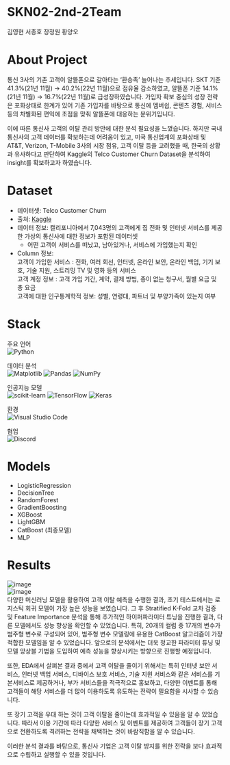 # SKN02-2nd-2Team
김영현 서종호 장정원 황양오

# About Project
통신 3사의 기존 고객이 알뜰폰으로 갈아타는 ‘환승족’ 늘어나는 추세입니다. SKT 기준 41.3%(21년 11월) → 40.2%(22년 11월)으로 점유율 감소하였고, 알뜰폰 기준 14.1%(21년 11월) → 16.7%(22년 11월)로 급성장하였습니다. 가입자 확보 중심의 성장 전략은 포화상태로 한계가 있어 기존 가입자를 바탕으로 통신에 멤버쉽, 콘텐츠 경험, 서비스 등의 차별화된 편익에 초점을 맞춰 알뜰폰에 대응하는 분위기입니다. 

이에 따른 통신사 고객의 이탈 관리 방안에 대한 분석 필요성을 느꼈습니다. 하지만 국내 통신사의 고객 데이터를 확보하는데 어려움이 있고, 미국 통신업계의 포화상태 및 AT&T, Verizon, T-Mobile 3사의 시장 점유, 고객 이탈 등을 고려했을 때, 한국의 상황과 유사하다고 판단하여 Kaggle의 Telco Customer Churn Dataset을 분석하여 insight를 확보하고자 하였습니다.

# Dataset
- 데이터셋: Telco Customer Churn
- 출처: [Kaggle](https://www.kaggle.com/datasets/blastchar/telco-customer-churn/data)
- 데이터 정보: 캘리포니아에서 7,043명의 고객에게 집 전화 및 인터넷 서비스를 제공한 가상의 통신사에 대한 정보가 포함된 데이터셋
    - 어떤 고객이 서비스를 떠났고, 남아있거나, 서비스에 가입했는지 확인
- Column 정보:  
    고객이 가입한 서비스 : 전화, 여러 회선, 인터넷, 온라인 보안, 온라인 백업, 기기 보호, 기술 지원, 스트리밍 TV 및 영화 등의 서비스  
    고객 계정 정보 : 고객 가입 기간, 계약, 결제 방법, 종이 없는 청구서, 월별 요금 및 총 요금  
    고객에 대한 인구통계학적 정보: 성별, 연령대, 파트너 및 부양가족이 있는지 여부

# Stack

주요 언어  
 ![Python](https://img.shields.io/badge/python-3670A0?style=for-the-badge&logo=python&logoColor=ffdd54)

데이터 분석  
 ![Matplotlib](https://img.shields.io/badge/Matplotlib-%23ffffff.svg?style=for-the-badge&logo=Matplotlib&logoColor=black)
 ![Pandas](https://img.shields.io/badge/pandas-%23150458.svg?style=for-the-badge&logo=pandas&logoColor=white)
 ![NumPy](https://img.shields.io/badge/numpy-%23013243.svg?style=for-the-badge&logo=numpy&logoColor=white)

인공지능 모델  
 ![scikit-learn](https://img.shields.io/badge/scikit--learn-%23F7931E.svg?style=for-the-badge&logo=scikit-learn&logoColor=white)
 ![TensorFlow](https://img.shields.io/badge/TensorFlow-%23FF6F00.svg?style=for-the-badge&logo=TensorFlow&logoColor=white)
 ![Keras](https://img.shields.io/badge/Keras-%23D00000.svg?style=for-the-badge&logo=Keras&logoColor=white)
  
환경  
 ![Visual Studio Code](https://img.shields.io/badge/Visual%20Studio%20Code-0078d7.svg?style=for-the-badge&logo=visual-studio-code&logoColor=white)
  
협업  
 ![Discord](https://img.shields.io/badge/Discord-%235865F2.svg?style=for-the-badge&logo=discord&logoColor=white)

 # Models
 - LogisticRegression  
 - DecisionTree  
 - RandomForest  
 - GradientBoosting
 - XGBoost
 - LightGBM
 - CatBoost (최종모델)
 - MLP

# Results
![image](https://github.com/SKNETWORKS-FAMILY-AICAMP/SKN02-2nd-2Team/assets/158265663/5464b7d5-ff62-4fcc-ab12-430e406acf97)  
![image](https://github.com/SKNETWORKS-FAMILY-AICAMP/SKN02-2nd-2Team/assets/158265663/07a25555-cb60-4f56-815d-ff98c6e81793)  
다양한 머신러닝 모델을 활용하여 고객 이탈 예측을 수행한 결과, 초기 테스트에서는 로지스틱 회귀 모델이 가장 높은 성능을 보였습니다. 그 후 Stratified K-Fold 교차 검증 및 Feature Importance 분석을 통해 추가적인 하이퍼파라미터 튜닝을 진행한 결과, 다른 모델에서도 성능 향상을 확인할 수 있었습니다. 
특히, 20개의 컬럼 중 17개의 변수가 범주형 변수로 구성되어 있어, 범주형 변수 모델링에 유용한 CatBoost 알고리즘이 가장 적합한 모델임을 알 수 있었습니다.
앞으로의 분석에서는 더욱 정교한 파라미터 튜닝 및 모델 앙상블 기법을 도입하여 예측 성능을 향상시키는 방향으로 진행할 예정입니다.

또한, EDA에서 살펴본 결과 중에서 고객 이탈을 줄이기 위해서는 특히 인터넷 보안 서비스, 인터넷 백업 서비스, 디바이스 보호 서비스, 기술 지원 서비스와 같은 서비스를 기본서비스로 제공하거나,  부가 서비스들을 적극적으로 홍보하고, 다양한 이벤트를 통해 고객들이 해당 서비스를 더 많이 이용하도록 유도하는 전략이 필요함을 시사할 수 있습니다.

또 장기 고객을 우대 하는 것이 고객 이탈을 줄이는데 효과적일 수 있음을 알 수 있었습니다. 따라서 이용 기간에 따라 다양한 서비스 및 이벤트를 제공하여 고객들이 장기 고객으로 전환하도록 격려하는 전략을 채택하는 것이 바람직함을 알 수 있습니다. 

이러한 분석 결과를 바탕으로, 통신사 기업은 고객 이탈 방지를 위한 전략을 보다 효과적으로 수립하고 실행할 수 있을 것입니다.

